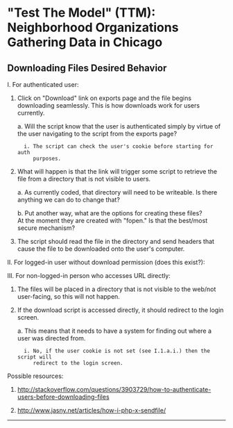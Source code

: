 "Test The Model" (TTM): Neighborhood Organizations Gathering Data in Chicago
============================================================================


Downloading Files Desired Behavior
--------------

I. For authenticated user:

1. Click on "Download" link on exports page and the file begins downloading 
seamlessly.  This is how downloads work for users currently.
     
     a. Will the script know that the user is authenticated simply by virtue of 
        the user navigating to the script from the exports page?

         i. The script can check the user's cookie before starting for auth
            purposes.

2. What will happen is that the link will trigger some script to retrieve the
file from a directory that is not visible to users.
     
     a. As currently coded, that directory will need to be writeable.  Is there
        anything we can do to change that?
     
     b. Put another way, what are the options for creating these files?  
        At the moment they are created with "fopen."  Is that the best/most
        secure mechanism?

3. The script should read the file in the directory and send headers that cause
the file to be downloaded onto the user's computer.

II. For logged-in user without download permission (does this exist?):

III. For non-logged-in person who accesses URL directly:

1. The files will be placed in a directory that is not visible to the web/not
   user-facing, so this will not happen.
2. If the download script is accessed directly, it should redirect 
   to the login screen.

     a. This means that it needs to have a system for finding out where a user
      was directed from.

         i. No, if the user cookie is not set (see I.1.a.i.) then the script will
            redirect to the login screen.


Possible resources:

1. http://stackoverflow.com/questions/3903729/how-to-authenticate-users-before-downloading-files

2. http://www.jasny.net/articles/how-i-php-x-sendfile/

--------------------------------------------

